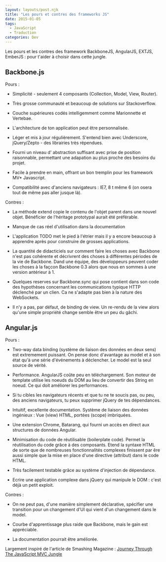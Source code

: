 ```yaml
---
layout: layouts/post.njk
title: "Les pours et contres des frameworks JS"
date: 2015-01-05
tags:
  - JavaScript
  - Traduction
categories: Dev
---
```


<p class="foreword">
Les pours et les contres des framework BackboneJS, AngularJS, EXTJS, EmberJS : pour t'aider à choisir dans cette jungle.
</p>

## Backbone.js

Pours :

* Simplicité - seulement 4 composants (Collection, Model, View, Router).

* Très grosse communauté et beaucoup de solutions sur Stackoverflow.

* Couche supérieures codés intelligemment comme Marionnette et Vertebae.

* L'architecture de ton application peut être personnalisée.

* Léger et mis à jour régulièrement. S'entend bien avec Underscore, jQuery/Zepto - des librairies très répendues.

* Fourni un niveau d' abstraction suffisant avec prise de position raisonnable, permettant une adapation au plus proche des besoins du projet.

* Facile à prendre en main, offrant un bon tremplin pour les framework MV* Javascript.

* Compatibilité avec d'anciens navigateurs : IE7, 8 t même 6 (on osera tout de même pas aller jusque là).

Contres :

* La méthode extend copie le contenu de l'objet parent dans une nouvel objet. Bénéficier de l'héritage prototypal aurait été préférable.

* Manque de cas réel d'utilisation dans la documentation

* L'application TODO met le pied à l'étrier mais il y a encore beaucoup à apprendre après pour construire de grosses applications.

* La quantité de didacticiels sur comment faire les choses avec Backbone n'est pas cohérente et décrivrent des choses à différentes périodes de la vie de Backbone. Dand une équipe, des développeurs peuvent coder les choses à la façcon Backbone 0.3 alors que nous en sommes à une version antérieur à 1.

* Quelques reserves sur Backbone.sync qui pose contient dans son code des hypothèses concernant les communications typique HTTP déclenché par un clien. Ca ne s'adapte pas bien à la nature des WebSockets.

* Il n'y a pas, par défaut, de binding de view. Un re-rendu de la view alors qu'une simple propriété change semble être un peu du gâchi.

## Angular.js

Pours : 

* Two-way data binding (système de liaison des données en deux sens) est extremement puissant. On pense donc d'avantage au model et à son état qu'à une série d'événements à déclencher. Le model est la seul source de vérité.

* Performance. AngularJS coûte peu en téléchargement. Son moteur de template utilise les noeuds du DOM au lieu de convertir des String en noeud. Ce qui doit améliorer les performances.

* Si tu cibles les navigateurs récents et que tu ne te soucis pas, ou peu, des anciens navigateurs, tu peux supprimer jQuery de tes dépendances.

* Intuitif, excellente documentation. Système de liaison des données ingénieux : Vue (view) HTML, portées (scope) imbriquées.

* Une extension Chrome, Batarang, qui fourni un accès en direct aux structures de données Angular.

* Minimisation du code de réutilisable (boilerplate code). Permet la réutilisation du code grâce à des composants. Etend la syntaxe HTML de sorte que de nombreuses fonctionnalités complexes finissent par êre aussi simple que la mise en place d'une directive (attribut) dans le code HTML. 

* Très facilement testable grâce au système d'injection de dépendance.

* Ecrire une application complexe dans jQuery qui manipule le DOM : c'est déjà un petit exploit.

Contres :

* On ne peut pas, d'une manière simplement déclarative, spécifier une transition pour un changement d'UI qui vient d'un changement dans le model.

* Courbe d'apprentissage plus raide que Backbone, mais le gain est appréciable. 

* La documentation pourrait être améliorée.


Largement inspiré de l'article de Smashing Magazine : 
[Journey Through The JavaScript MVC Jungle](http://www.smashingmagazine.com/2012/07/27/journey-through-the-javascript-mvc-jungle/)
